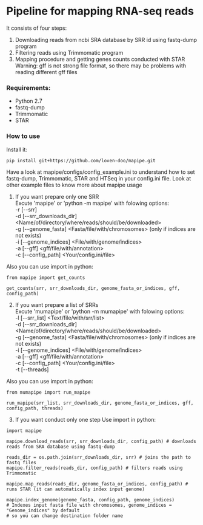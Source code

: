 # Pipeline for mapping RNA-seq reads

It consists of four steps:
1. Downloading reads from ncbi SRA database by SRR id using fastq-dump program
2. Filtering reads using Trimmomatic program
3. Mapping procedure and getting genes counts conducted with STAR  
Warning: gff is not strong file format, so there may be problems with reading different gff files

### Requirements:
- Python 2.7
- fastq-dump
- Trimmomatic
- STAR


### How to use

Install it:
```
pip install git+https://github.com/loven-doo/mapipe.git
```

Have a look at mapipe/configs/config_example.ini to understand how to set fastq-dump,
Trimmomatic, STAR and HTSeq in your config.ini file.
Look at other example files to know more about mapipe usage

1. If you want prepare only one SRR  
Excute 'mapipe' or 'python -m mapipe' with folowing options:  
-r [--srr] <The SRR id for the reads>  
-d [--srr_downloads_dir] <Name/of/directory/where/reads/should/be/downloaded>  
-g [--genome_fasta] <Fasta/file/with/chromosomes> (only if indices are not exists)  
-i [--genome_indices] <File/with/genome/indices>  
-a [--gff] <gff/file/with/annotation>  
-c [--config_path] <Your/config.ini/file>  

Also you can use import in python:
```
from mapipe import get_counts

get_counts(srr, srr_downloads_dir, genome_fasta_or_indices, gff, config_path)
```
2. If you want prepare a list of SRRs  
Excute 'mumapipe' or 'python -m mumapipe' with folowing options:  
-l [--srr_list] <Text/file/with/srr/list>  
-d [--srr_downloads_dir] <Name/of/directory/where/reads/should/be/downloaded>  
-g [--genome_fasta] <Fasta/file/with/chromosomes> (only if indices are not exists)  
-i [--genome_indices] <File/with/genome/indices>  
-a [--gff] <gff/file/with/annotation>  
-c [--config_path] <Your/config.ini/file>  
-t [--threads] <Number of threads>  

Also you can use import in python:
```
from mumapipe import run_mapipe

run_mapipe(srr_list, srr_downloads_dir, genome_fasta_or_indices, gff, config_path, threads)
```
3. If you want conduct only one step
Use import in python:  
```
import mapipe  

mapipe.download_reads(srr, srr_downloads_dir, config_path) # downloads reads from SRA database using fastq-dump

reads_dir = os.path.join(srr_downloads_dir, srr) # joins the path to fastq files
mapipe.filter_reads(reads_dir, config_path) # filters reads using Trimmomatic

mapipe.map_reads(reads_dir, genome_fasta_or_indices, config_path) # runs STAR (it can automatically index input genome)

mapipe.index_genome(genome_fasta, config_path, genome_indices)
# Indexes input fasta file with chromosomes, genome_indices = "Genome_indices" by default
# so you can change destination folder name
```
